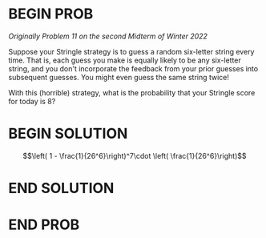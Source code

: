 # BEGIN PROB

<i>Originally Problem 11 on the second Midterm of Winter 2022</i>

Suppose your Stringle strategy is to guess a random six-letter string every time. That is, each guess you make is equally likely to be any six-letter string, and you don't incorporate the feedback from your prior guesses into subsequent guesses. You might even guess the same string twice!

With this (horrible) strategy, what is the probability that your Stringle score for today is 8?

# BEGIN SOLUTION

$$\left( 1 - \frac{1}{26^6}\right)^7\cdot \left( \frac{1}{26^6}\right)$$

# END SOLUTION

# END PROB